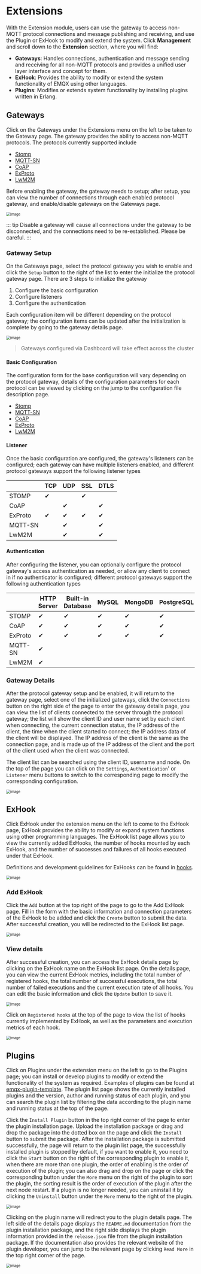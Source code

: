 # Extensions

With the Extension module, users can use the gateway to access non-MQTT protocol connections and message publishing and receiving, and use the Plugin or ExHook to modify and extend the system. Click **Management** and scroll down to the **Extension** section, where you will find:

- **Gateways**: Handles connections, authentication and message sending and receiving for all non-MQTT protocols and provides a unified user layer interface and concept for them.
- **ExHook**: Provides the ability to modify or extend the system functionality of EMQX using other languages.
- **Plugins**: Modifies or extends system functionality by installing plugins written in Erlang.

## Gateways

Click on the Gateways under the Extensions menu on the left to be taken to the Gateway page. The gateway provides the ability to access non-MQTT protocols. The protocols currently supported include

- [Stomp](https://stomp.github.io/stomp-specification-1.2.html)
- [MQTT-SN](https://www.oasis-open.org/committees/download.php/66091/MQTT-SN_spec_v1.2.pdf)
- [CoAP](https://datatracker.ietf.org/doc/html/draft-ietf-core-coap-pubsub-09)
- [ExProto](https://github.com/emqx/emqx-exproto)
- [LwM2M](https://www.openmobilealliance.org/release/LightweightM2M/)

Before enabling the gateway, the gateway needs to setup; after setup, you can view the number of connections through each enabled protocol gateway, and enable/disable gateways on the Gateways page.

<img src="./assets/gateways.png" alt="image" style="zoom:67%;" />

::: tip
Disable a gateway will cause all connections under the gateway to be disconnected, and the connections need to be re-established. Please be careful.
:::

### Gateway Setup

On the Gateways page, select the protocol gateway you wish to enable and click the `Setup` button to the right of the list to enter the initialize the protocol gateway page. There are 3 steps to initialize the gateway

1. Configure the basic configuration
2. Configure listeners
3. Configure the authentication

Each configuration item will be different depending on the protocol gateway; the configuration items can be updated after the initialization is complete by going to the gateway details page.

<img src="./assets/gateway-init.png" alt="image" style="zoom:67%;" />

> Gateways configured via Dashboard will take effect across the cluster

#### Basic Configuration

The configuration form for the base configuration will vary depending on the protocol gateway, details of the configuration parameters for each protocol can be viewed by clicking on the jump to the configuration file description page.

<!-- FIXME: -->
- [Stomp](../configuration/configuration-manual.html#gatewaystomp)
- [MQTT-SN](../configuration/configuration-manual.html#gatewaymqttsn)
- [CoAP](../configuration/configuration-manual.html#gatewaycoap)
- [ExProto](../configuration/configuration-manual.html#gatewayexproto)
- [LwM2M](../configuration/configuration-manual.html#gatewaylwm2m)

#### Listener

Once the basic configuration are configured, the gateway's listeners can be configured; each gateway can have multiple listeners enabled, and different protocol gateways support the following listener types

|         | TCP  | UDP  | SSL  | DTLS |
| ------- | ---- | ---- | ---- | ---- |
| STOMP   | ✔︎    |      | ✔︎    |      |
| CoAP    |      | ✔︎    |      | ✔︎    |
| ExProto | ✔︎    | ✔︎    | ✔︎    | ✔︎    |
| MQTT-SN |      | ✔︎    |      | ✔︎    |
| LwM2M   |      | ✔︎    |      | ✔︎    |

#### Authentication

After configuring the listener, you can optionally configure the protocol gateway's access authentication as needed, or allow any client to connect in if no authenticator is configured; different protocol gateways support the following authentication types

|         | HTTP Server | Built-in Database | MySQL | MongoDB | PostgreSQL | Redis | DTLS | JWT  | Scram |
| ------- | ----------- | ----------------- | ----- | ------- | ---------- | ----- | ---- | ---- | ----- |
| STOMP   | ✔︎           | ✔︎                 | ✔︎     | ✔︎       | ✔︎          | ✔︎     | ✔︎    | ✔︎    |       |
| CoAP    | ✔︎           | ✔︎                 | ✔︎     | ✔︎       | ✔︎          | ✔︎     | ✔︎    | ✔︎    |       |
| ExProto | ✔︎           | ✔︎                 | ✔︎     | ✔︎       | ✔︎          | ✔︎     | ✔︎    | ✔︎    |       |
| MQTT-SN | ✔︎           |                   |       |         |            |       |      |      |       |
| LwM2M   | ✔︎           |                   |       |         |            |       |      |      |       |

### Gateway Details

After the protocol gateway setup and be enabled, it will return to the gateway page, select one of the initialized gateways, click the `Connections` button on the right side of the page to enter the gateway details page, you can view the list of clients connected to the server through the protocol gateway; the list will show the client ID and user name set by each client when connecting, the current connection status, the IP address of the client, the time when the client started to connect; the IP address data of the client will be displayed. The IP address of the client is the same as the connection page, and is made up of the IP address of the client and the port of the client used when the client was connected.

The client list can be searched using the client ID, username and node. On the top of the page you can click on the `Settings`, `Authentication`' or `Listener` menu buttons to switch to the corresponding page to modify the corresponding configuration.

<img src="./assets/gateway-clients.png" alt="image" style="zoom:67%;" />

## ExHook

Click ExHook under the extension menu on the left to come to the ExHook page, ExHook provides the ability to modify or expand system functions using other programming languages. The ExHook list page allows you to view the currently added ExHooks, the number of hooks mounted by each ExHook, and the number of successes and failures of all hooks executed under that ExHook.

Definitions and development guidelines for ExHooks can be found in [hooks](../extensions/hooks.md).

<img src="./assets/exhook.png" alt="image" style="zoom:67%;" />

### Add ExHook

Click the `Add` button at the top right of the page to go to the Add ExHook page. Fill in the form with the basic information and connection parameters of the ExHook to be added and click the `Create` button to submit the data. After successful creation, you will be redirected to the ExHook list page.

<img src="./assets/exhook-add.png" alt="image" style="zoom:67%;" />

### View details

After successful creation, you can access the ExHook details page by clicking on the ExHook name on the ExHook list page. On the details page, you can view the current ExHook metrics, including the total number of registered hooks, the total number of successful executions, the total number of failed executions and the current execution rate of all hooks. You can edit the basic information and click the `Update` button to save it.

<img src="./assets/exhook-detail.png" alt="image" style="zoom:67%;" />

Click on `Registered hooks` at the top of the page to view the list of hooks currently implemented by ExHook, as well as the parameters and execution metrics of each hook.

<img src="./assets/exhook-hooks.png" alt="image" style="zoom:67%;" />

## Plugins

Click on Plugins under the extension menu on the left to go to the Plugins page; you can install or develop plugins to modify or extend the functionality of the system as required. Examples of plugins can be found at [emqx-plugin-template](https://github.com/emqx/emqx-plugin-template). The plugin list page shows the currently installed plugins and the version, author and running status of each plugin, and you can search the plugin list by filtering the data according to the plugin name and running status at the top of the page.

Click the `Install Plugin` button in the top right corner of the page to enter the plugin installation page. Upload the installation package or drag and drop the package into the dotted box on the page and click the `Install` button to submit the package. After the installation package is submitted successfully, the page will return to the plugin list page, the successfully installed plugin is stopped by default, if you want to enable it, you need to click the `Start` button on the right of the corresponding plugin to enable it, when there are more than one plugin, the order of enabling is the order of execution of the plugin; you can also drag and drop on the page or click the corresponding button under the `More` menu on the right of the plugin to sort the plugin, the sorting result is the order of execution of the plugin after the next node restart. If a plugin is no longer needed, you can uninstall it by clicking the `Uninstall` button under the `More` menu to the right of the plugin.

<img src="./assets/plugins.png" alt="image" style="zoom:67%;" />

Clicking on the plugin name will redirect you to the plugin details page. The left side of the details page displays the `README.md` documentation from the plugin installation package, and the right side displays the plugin information provided in the `release.json` file from the plugin installation package. If the documentation also provides the relevant website of the plugin developer, you can jump to the relevant page by clicking `Read More` in the top right corner of the page.

<img src="./assets/plugin-detail.png" alt="image" style="zoom:67%;" />
